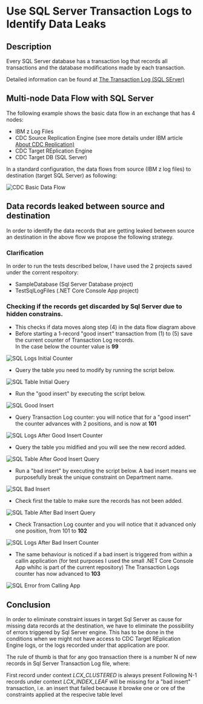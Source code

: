 # Use SQL Server Transaction Logs to Identify Data Leaks

## Description
Every SQL Server database has a transaction log that records all transactions and the database modifications made by each transaction.<br/>

Detailed information can be found at <a href="https://docs.microsoft.com/en-us/sql/relational-databases/logs/the-transaction-log-sql-server?view=sql-server-ver15#:~:text=Every%20SQL%20Server%20database%20has,back%20to%20a%20consistent%20state.">The Transaction Log (SQL SErver)</a></br>

## Multi-node Data Flow with SQL Server

The following example shows the basic data flow in an exchange that has 4 nodes:
* IBM z Log Files
* CDC Source Replication Engine (see more details under IBM article <a href="https://www.ibm.com/docs/en/idr/11.4.0?topic=zos-about-cdc-replication">About CDC Replication)</a>
* CDC Target REplication Engine
* CDC Target DB (SQL Server)</br>

In a standard configuration, the data flows from source (IBM z log files) to destination (target SQL Server) as following:

![CDC Basic Data Flow](https://user-images.githubusercontent.com/6631390/157726774-9e6eed22-65e8-444b-8665-a1f5582254fd.jpg)

## Data records leaked between source and destination
In order to identify the data records that are getting leaked between source an destination in the above flow we propose the following strategy.

### Clarification
In order to run the tests described below, I have used the 2 projects saved under the corrent respoitory:
* SampleDatabase (Sql Server Database project)
* TestSqlLogFiles (.NET Core Console App project)

### Checking if the records get discarded by Sql Server due to hidden constrains.

* This checks if data moves along step (4) in the data flow diagram above
* Before starting a 1-record "good insert" transaction from (1) to (5) save the current counter of Transaction Log records.</br>In the case below the counter value is <b>99</b>

![SQL Logs Initial Counter](https://user-images.githubusercontent.com/6631390/157722682-addceb78-e0ba-4adc-9631-983f94b9a5d9.JPG)

* Query the table you need to modify by running the script below.

![SQL Table Initial Query](https://user-images.githubusercontent.com/6631390/157725057-2e9040d1-b3dc-4681-bf1b-5050f7e3a07e.JPG)

* Run the "good insert" by executing the script below.

![SQL Good Insert](https://user-images.githubusercontent.com/6631390/157724723-49991545-52e1-48a6-9070-595115a26a81.JPG)

* Query Transaction Log counter: you will notice that for a "good insert" the counter advances with 2 positions, and is now at <b>101</b>

![SQL Logs After Good Insert Counter](https://user-images.githubusercontent.com/6631390/157724858-3f147d06-ee7c-43d6-b304-051eb5cedbd0.JPG)

* Query the table you midified and you will see the new record added.

![SQL Table After Good lnsert Query](https://user-images.githubusercontent.com/6631390/157724992-2adffab1-d876-44b6-aae7-a7029096ceca.JPG)

* Run a "bad insert" by executing the script below. A bad insert means we purposefully break the unique constraint on Department name.

![SQL Bad Insert](https://user-images.githubusercontent.com/6631390/157724627-50ba05cb-a300-498b-8ca0-afb79804eff9.JPG)

* Check first the table to make sure the records has not been added.

![SQL Table After Bad lnsert Query](https://user-images.githubusercontent.com/6631390/157724946-a05322e4-a266-4da7-9caf-96a870e6965a.JPG)

* Check Transaction Log counter and you will notice that it advanced only one position, from 101 to <b>102</b>

![SQL Logs After Bad Insert Counter](https://user-images.githubusercontent.com/6631390/157724771-0591fbac-7d98-4aef-a36a-2d5bda00fa20.JPG)

* The same behaviour is noticed if a bad insert is triggered from within a callin application (for test purposes I used the small .NET Core Console App whihc is part of the current repository) The Transaction Logs counter has now advanced to <b>103</b>

![SQL Error from Calling App](https://user-images.githubusercontent.com/6631390/157724669-7d47c9bf-8875-45ea-b655-bf78c0e29afe.JPG)

## Conclusion
In order to eliminate constraint issues in target Sql Server as cause for missing data records at the destination, we have to eliminate the possibility of errors triggered by Sql Server engine. This has to be done in the conditions when we might not have access to CDC Target REplication Engine logs, or the logs recorded under that application are poor.

The rule of thumb is that for any goo transaction there is a number N of new records in Sql Server Transaction Log file, where:

First record under context *LCX_CLUSTERED* is always present
Following N-1 records under context *LCX_INDEX_LEAF* will be missing for a "bad insert" transaction, i.e. an insert that failed because it browke one or ore of the constraints applied at the respecive table level









